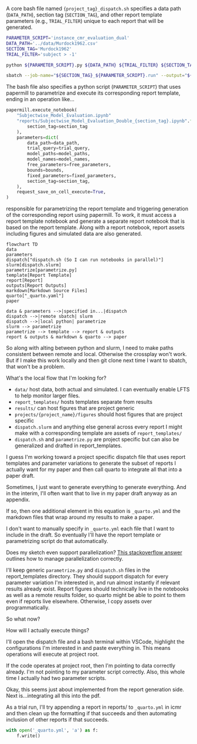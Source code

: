 A core bash file named `{project_tag}_dispatch.sh` specifies a data path (`DATA_PATH`), section tag (`SECTION_TAG`), and other report template parameters (e.g., `TRIAL_FILTER`) unique to each report that will be generated.

```bash
PARAMETER_SCRIPT='instance_cmr_evaluation_dual'
DATA_PATH='../data/Murdock1962.csv'
SECTION_TAG='Murdock1962'
TRIAL_FILTER='subject > -1'

python ${PARAMETER_SCRIPT}.py ${DATA_PATH} ${TRIAL_FILTER} ${SECTION_TAG}

sbatch --job-name="${SECTION_TAG}_${PARAMETER_SCRIPT}.run" --output="${PARAMETER_SCRIPT}_${SECTION_TAG}.out" --export=ALL,PARAMETER_SCRIPT="${PARAMETER_SCRIPT}",DATA_PATH="${DATA_PATH}",TRIAL_FILTER="${TRIAL_FILTER}",SECTION_TAG="${SECTION_TAG}" dispatch.slurm
```

The bash file also specifies a python script (`PARAMETER_SCRIPT`) that uses papermill to parametrize and execute its corresponding report template, ending in an operation like...

```python
papermill.execute_notebook(
    "Subjectwise_Model_Evaluation.ipynb"
    "reports/Subjectwise_Model_Evaluation_Double_{section_tag}.ipynb".format(
        section_tag=section_tag
    ),
    parameters=dict(
        data_path=data_path,
        trial_query=trial_query,
        model_paths=model_paths,
        model_names=model_names,
        free_parameters=free_parameters,
        bounds=bounds,
        fixed_parameters=fixed_parameters,
        section_tag=section_tag,
    ),
    request_save_on_cell_execute=True,
)
```

responsible for parametrizing the report template and triggering generation of the corresponding report using papermill. To work, it must access a report template notebook and generate a separate report notebook that is based on the report template. Along with a report notebook, report assets including figures and simulated data are also generated.

```mermaid
flowchart TD
data
parameters
dispatch["dispatch.sh (So I can run notebooks in parallel)"]
slurm[dispatch.slurm]
parametrize[parametrize.py]
template[Report Template]
report[Report]
outputs[Report Outputs]
markdown[Markdown Source Files]
quarto["_quarto.yaml"]
paper

data & parameters -->|specified in...|dispatch
dispatch -->|remote sbatch| slurm
dispatch -->|local python| parametrize
slurm --> parametrize
parametrize --> template --> report & outputs
report & outputs & markdown & quarto --> paper
```

So along with alting between python and slurm, I need to make paths consistent between remote and local. Otherwise the crossplay won't work. But if I make this work locally and then git clone next time I want to sbatch, that won't be a problem.

What's the local flow that I'm looking for?

- `data/` host data, both actual and simulated. I can eventually enable LFTS to help monitor larger files.
- `report_templates/` hosts templates separate from results
- `results/` can host figures that are project generic
- `projects/{project_name}/figures` should host figures that are project specific
- `dispatch.slurm` and anything else general across every report I might make with a corresponding template are assets of `report_templates/` 
- `dispatch.sh` and `parametrize.py` are project specific but can also be generalized and drafted in report_templates. 

I guess I'm working toward a project specific dispatch file that uses report templates and parameter variations to generate the subset of reports I actually want for my paper and then call quarto to integrate all that into a paper draft. 

Sometimes, I just want to generate everything to generate everything. And in the interim, I'll often want that to live in my paper draft anyway as an appendix. 

If so, then one additional element in this equation is `_quarto.yml` and the markdown files that wrap around my results to make a paper. 

I don't want to manually specify in `_quarto.yml` each file that I want to include in the draft. So eventually I'll have the report template or parametrizing script do that automatically.

Does my sketch even support parallelization? [This stackoverflow answer](https://stackoverflow.com/questions/18197395/have-bash-script-execute-multiple-programs-as-separate-processes) outlines how to manage parallelization correctly.

I'll keep generic `parametrize.py` and `dispatch.sh` files in the report_templates directory. They should support dispatch for every parameter variation I'm interested in, and run almost instantly if relevant results already exist. Report figures should technically live in the notebooks as well as a remote results folder, so quarto might be able to point to them even if reports live elsewhere. Otherwise, I copy assets over programmatically.

So what now? 

How will I actually execute things?

I'll open the dispatch file and a bash terminal within VSCode, highlight the configurations I'm interested in and paste everything in. This means operations will execute at project root.

If the code operates at project root, then I'm pointing to data correctly already. I'm not pointing to my parameter script correctly. Also, this whole time I actually had two parameter scripts.

Okay, this seems just about implemented from the report generation side. Next is...integrating all this into the pdf.

As a trial run, I'll try appending a report in reports/ to `_quarto.yml` in icmr and then clean up the formatting if that succeeds and then automating inclusion of other reports if that succeeds.

```python
with open('_quarto.yml', 'a') as f:
	f.write()
```